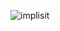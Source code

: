 

![implisit](https://user-images.githubusercontent.com/74763171/137286308-0cf167d3-1351-457b-b2e3-3c5e7a54b659.PNG)
